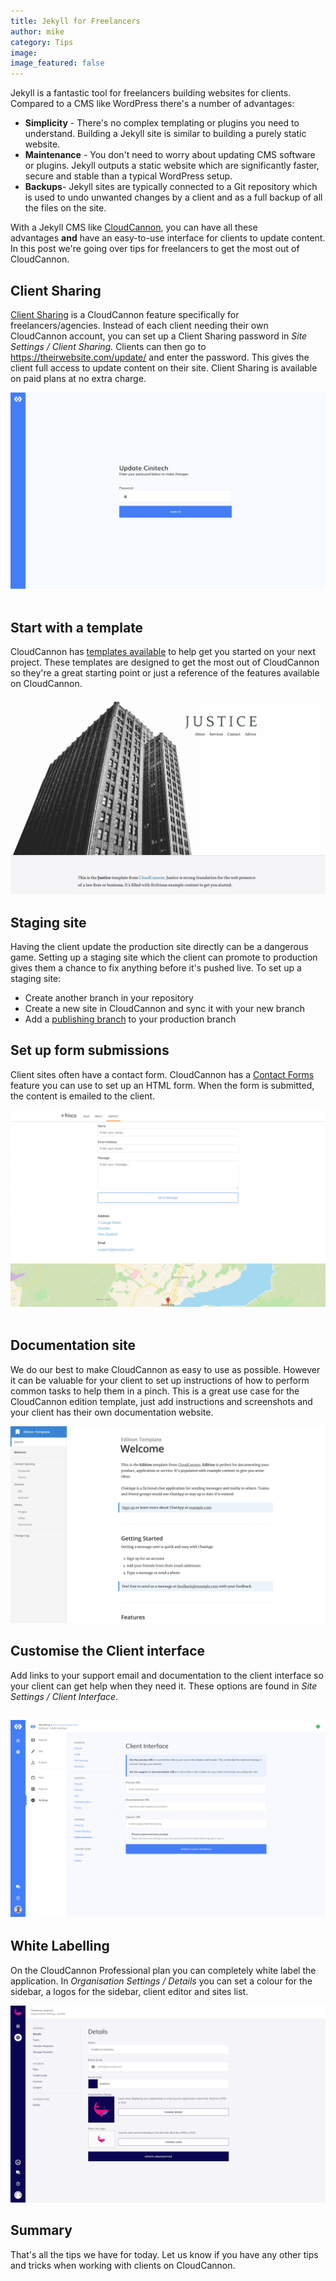 ```yaml
---
title: Jekyll for Freelancers
author: mike
category: Tips
image:
image_featured: false
---
```



Jekyll is a fantastic tool for freelancers building websites for clients. Compared to a CMS like WordPress there's a number of advantages:

* **Simplicity** - There's no complex templating or plugins you need to understand. Building a Jekyll site is similar to building a purely static website.
* **Maintenance** - You don't need to worry about updating CMS software or plugins. Jekyll outputs a static website which are significantly faster, secure and stable than a typical WordPress setup.
* **Backups**- Jekyll sites are typically connected to a Git repository which is used to undo unwanted changes by a client and as a full backup of all the files on the site.&nbsp;

With a Jekyll CMS like [CloudCannon](https://cloudcannon.com), you can have all these advantages&nbsp;**and** have an easy-to-use interface for clients to update content. In this post we're going over tips for freelancers to get the most out of CloudCannon.

## Client Sharing

[Client Sharing](https://docs.cloudcannon.com/sharing/client-sharing/)&nbsp;is a CloudCannon feature specifically for freelancers/agencies. Instead of each client needing their own CloudCannon account, you can set up a Client Sharing password in *Site Settings / Client Sharing.* Clients can then go to https://theirwebsite.com/update/ and enter the password. This gives the client full access to update content on their site. Client Sharing is available on paid plans at no extra charge.

![](/uploads/versions/client-login---x----1679-1049x---.png)&nbsp;

## Start with a template

CloudCannon has [templates available](https://learn.cloudcannon.com/jekyll-templates/)&nbsp;to help get you started on your next project. These templates are designed to get the most out of CloudCannon so they're a great starting point or just a reference of the features available on CloudCannon.

![](/uploads/versions/template---x----1900-1188x---.png)

## Staging site

Having the client update the production site directly can be a dangerous game. Setting up a staging site which the client can promote to production gives them a chance to fix anything before it's pushed live. To set up a staging site:

* Create another branch in your repository
* Create a new site in CloudCannon and sync it with your new branch
* Add a [publishing branch](https://docs.cloudcannon.com/syncing/publishing/) to your production branch

## Set up form submissions

Client sites often have a contact form. CloudCannon has a [Contact Forms](https://docs.cloudcannon.com/hosting/contact-forms/) feature you can use to set up an HTML form. When the form is submitted, the content is emailed to the client.

![](/uploads/versions/contact---x----1900-1188x---.png)&nbsp;

## Documentation site

We do our best to make CloudCannon as easy to use as possible. However it can be valuable for your client to set up instructions of how to perform common tasks to help them in a pinch. This is a great use case for the CloudCannon edition template, just add instructions and screenshots and your client has their own documentation website.

![](/uploads/versions/edition---x----1900-1188x---.png)

## Customise the Client interface

Add links to your support email and documentation to the client interface so your client can get help when they need it. These options are found in *Site Settings / Client Interface*.

## ![](/uploads/versions/client-interface---x----1900-1188x---.png)

## White Labelling

On the CloudCannon Professional plan you can completely white label the application. In *Organisation Settings / Details* you can set a colour for the sidebar, a logos for the sidebar, client editor and sites list.

![](/uploads/versions/branding---x----1900-1188x---.png)

## Summary

That's all the tips we have for today. Let us know if you have any other tips and tricks when working with clients on CloudCannon.